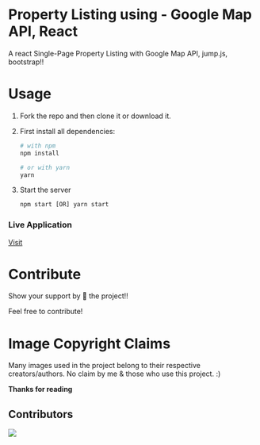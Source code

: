 # Property Listing using - Google Map API, React

A react Single-Page Property Listing with Google Map API, jump.js, bootstrap!!

# Usage
1. Fork the repo and then clone it or download it.

2. First install all dependencies:
    ```bash
    # with npm
    npm install
    
    # or with yarn
    yarn
    ```
3. Start the server
    ```javascript
    npm start [OR] yarn start
    ```
### Live Application
<a href="https://elated-sinoussi-7f97f2.netlify.app/" target="_blank">Visit</a>

# Contribute
Show your support by 🌟 the project!!

Feel free to contribute!

# Image Copyright Claims
Many images used in the project belong to their respective creators/authors. No claim by me & those who use this project. :)

**Thanks for reading**

## Contributors

<a href="https://ihatetomatoes.net/"><img src="https://ihatetomatoes.net/wp-content/themes/ihatetomatoes/images/img_ihatetomatoes-logo.svg?width=890"></a>
